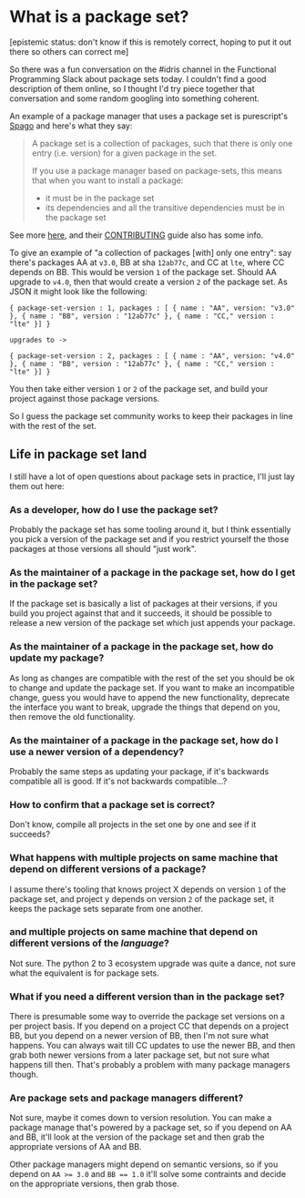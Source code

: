 # What is a package set?

[epistemic status: don't know if this is remotely correct, hoping to put it out there so others can correct me]

So there was a fun conversation on the #idris channel in the Functional Programming Slack about package sets today. I couldn't find a good description of them online, so I thought I'd try piece together that conversation and some random googling into something coherent.

An example of a package manager that uses a package set is purescript's [Spago](https://github.com/purescript/spago) and here's what they say:

> A package set is a collection of packages, such that there is only one entry (i.e. version) for a given package in the set.
> 
> If you use a package manager based on package-sets, this means that when you want to install a package:
>
> - it must be in the package set
> - its dependencies and all the transitive dependencies must be in the package set

See more [here](https://github.com/purescript/package-sets#what-is-a-package-set), and their [CONTRIBUTING](https://github.com/purescript/package-sets/blob/master/CONTRIBUTING.md) guide also has some info.

To give an example of "a collection of packages [with] only one entry": say there's packages AA at `v3.0`, BB at sha `12ab77c`, and CC at `lte`, where CC depends on BB. This would be version `1` of the package set. Should AA upgrade to `v4.0`, then that would create a version `2` of the package set. As JSON it might look like the following:

```
{ package-set-version : 1, packages : [ { name : "AA", version: "v3.0" }, { name : "BB", version : "12ab77c" }, { name : "CC," version : "lte" }] }

upgrades to -> 

{ package-set-version : 2, packages : [ { name : "AA", version: "v4.0" }, { name : "BB", version : "12ab77c" }, { name : "CC," version : "lte" }] }
```
You then take either version `1` or `2` of the package set, and build your project against those package versions.

So I guess the package set community works to keep their packages in line with the rest of the set.

## Life in package set land

I still have a lot of open questions about package sets in practice, I'll just lay them out here:

### As a developer, how do I use the package set?

Probably the package set has some tooling around it, but I think essentially you pick a version of the package set and if you restrict yourself the those packages at those versions all should "just work".

### As the maintainer of a package in the package set, how do I get in the package set?

If the package set is basically a list of packages at their versions, if you build you project against that and it succeeds, it should be possible to release a new version of the package set which just appends your package.

### As the maintainer of a package in the package set, how do update my package?

As long as changes are compatible with the rest of the set you should be ok to change and update the package set. If you want to make an incompatible change, guess you would have to append the new functionality, deprecate the interface you want to break, upgrade the things that depend on you, then remove the old functionality.

### As the maintainer of a package in the package set, how do I use a newer version of a dependency?

Probably the same steps as updating your package, if it's backwards compatible all is good. If it's not backwards compatible...?

### How to confirm that a package set is correct?

Don't know, compile all projects in the set one by one and see if it succeeds?

### What happens with multiple projects on same machine that depend on different versions of a package?

I assume there's tooling that knows project X depends on version `1` of the package set, and project y depends on version `2` of the package set, it keeps the package sets separate from one another.

### and multiple projects on same machine that depend on different versions of the _language_?

Not sure. The python 2 to 3 ecosystem upgrade was quite a dance, not sure what the equivalent is for package sets.

### What if you need a different version than in the package set?

There is presumable some way to override the package set versions on a per project basis. If you depend on a project CC that depends on a project BB, but you depend on a newer version of BB, then I'm not sure what happens. You can always wait till CC updates to use the newer BB, and then grab both newer versions from a later package set, but not sure what happens till then. That's probably a problem with many package managers though.

### Are package sets and package managers different?

Not sure, maybe it comes down to version resolution. You can make a package manage that's powered by a package set, so if you depend on AA and BB, it'll look at the version of the package set and then grab the appropriate versions of AA and BB.

Other package managers might depend on semantic versions, so if you depend on `AA >= 3.0` and `BB == 1.0` it'll solve some contraints and decide on the appropriate versions, then grab those.
